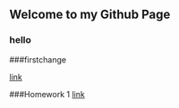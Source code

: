 ## Welcome to my Github Page


### hello
###firstchange

[link](https://moodle.boun.edu.tr/login/login.php)

###Homework 1
[link](file:///Users/halis/Desktop/homework1.html)
